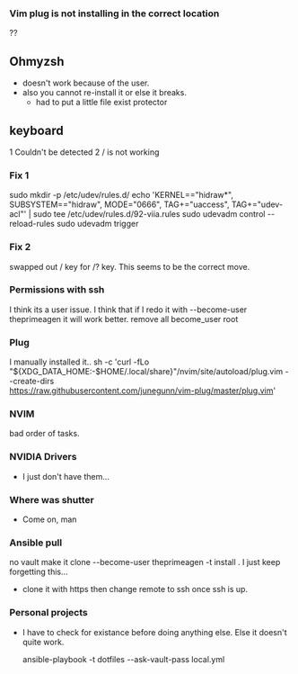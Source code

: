 ### Vim plug is not installing in the correct location
??

## Ohmyzsh
* doesn't work because of the user.
* also you cannot re-install it or else it breaks.
  * had to put a little file exist protector

## keyboard
1 Couldn't be detected
2 / is not working

### Fix 1
sudo mkdir -p /etc/udev/rules.d/
echo 'KERNEL=="hidraw*", SUBSYSTEM=="hidraw", MODE="0666", TAG+="uaccess", TAG+="udev-acl"' | sudo tee /etc/udev/rules.d/92-viia.rules
sudo udevadm control --reload-rules
sudo udevadm trigger

### Fix 2
swapped out / key for /? key.  This seems to be the correct move.

### Permissions with ssh
I think its a user issue.  I think that if I redo it with --become-user theprimeagen it will work better.
remove all become_user root

### Plug
I manually installed it..
sh -c 'curl -fLo "${XDG_DATA_HOME:-$HOME/.local/share}"/nvim/site/autoload/plug.vim --create-dirs \
       https://raw.githubusercontent.com/junegunn/vim-plug/master/plug.vim'
### NVIM
bad order of tasks.

### NVIDIA Drivers
* I just don't have them...

### Where was shutter
* Come on, man

### Ansible pull
no vault
make it clone
--become-user theprimeagen
-t install .  I just keep forgetting this...
- clone it with https then change remote to ssh once ssh is up.

### Personal projects
- I have to check for existance before doing anything else.  Else it doesn't
  quite work.


  ansible-playbook -t dotfiles --ask-vault-pass local.yml
